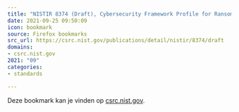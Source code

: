 ```yaml
---
title: "NISTIR 8374 (Draft), Cybersecurity Framework Profile for Ransomware Risk Management | CSRC"
date: 2021-09-25 09:50:09
icon: bookmark
source: Firefox bookmarks
src_url: https://csrc.nist.gov/publications/detail/nistir/8374/draft
domains:
- csrc.nist.gov
2021: "09"
categories:
- standards

---
```

Deze bookmark kan je vinden op [csrc.nist.gov](https://csrc.nist.gov/publications/detail/nistir/8374/draft).
